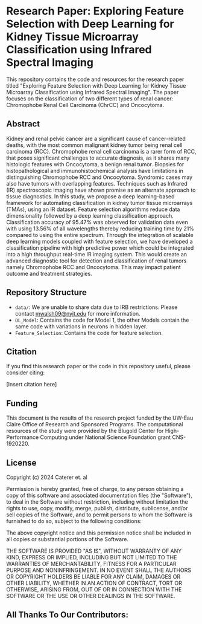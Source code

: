 # Research Paper: Exploring Feature Selection with Deep Learning for Kidney Tissue Microarray Classification using Infrared Spectral Imaging

This repository contains the code and resources for the research paper titled "Exploring Feature Selection with Deep Learning for Kidney Tissue Microarray Classification using Infrared Spectral Imaging". The paper focuses on the classification of two different types of renal cancer: Chromophobe Renal Cell Carcinoma (ChrCC) and Oncocytoma.

## Abstract

Kidney and renal pelvic cancer are a significant cause of cancer-related deaths, with the most common malignant kidney tumor being renal cell carcinoma (RCC). Chromophobe renal cell carcinoma is a rarer form of RCC, that poses significant challenges to accurate diagnosis, as it shares many histologic features with Oncocytoma, a benign renal tumor. Biopsies for histopathological and immunohistochemical analysis have limitations in distinguishing Chromophobe RCC and Oncocytoma. Syndromic cases may also have tumors with overlapping features. Techniques such as Infrared (IR) spectroscopic imaging have shown promise as an alternate approach to tissue diagnostics. In this study, we propose a deep learning-based framework for automating classification in kidney tumor tissue microarrays (TMAs), using an IR dataset. Feature selection algorithms reduce data dimensionality followed by a deep learning classification approach. Classification accuracy of 95.47% was observed for validation data even with using 13.56% of all wavelengths thereby reducing training time by 21% compared to using the entire spectrum. Through the integration of scalable deep learning models coupled with feature selection, we have developed a classification pipeline with high predictive power which could be integrated into a high throughput real-time IR imaging system. This would create an advanced diagnostic tool for detection and classification of renal tumors namely Chromophobe RCC and Oncocytoma. This may impact patient outcome and treatment strategies.

## Repository Structure

- `data/`: We are unable to share data due to IRB restrictions. Please contact [mwalsh09@nyit.edu](mailto:mwalsh09@nyit.edu) for more information.
- `DL_Model`: Contains the code for Model 1, the other Models contain the same code with variations in neurons in hidden layer.
- `Feature_Selection`: Contains the code for feature selection. 

## Citation

If you find this research paper or the code in this repository useful, please consider citing:

[Insert citation here]

## Funding

This document is the results of the research project funded by the UW-Eau Claire Office of Research and Sponsored Programs. The computational resources of the study were provided by the Blugold Center for High-Performance Computing under National Science Foundation grant CNS-1920220.

## License
Copyright (c) 2024 Caterer et. al

Permission is hereby granted, free of charge, to any person obtaining
a copy of this software and associated documentation files (the
"Software"), to deal in the Software without restriction, including
without limitation the rights to use, copy, modify, merge, publish,
distribute, sublicense, and/or sell copies of the Software, and to
permit persons to whom the Software is furnished to do so, subject to
the following conditions:

The above copyright notice and this permission notice shall be
included in all copies or substantial portions of the Software.

THE SOFTWARE IS PROVIDED "AS IS", WITHOUT WARRANTY OF ANY KIND,
EXPRESS OR IMPLIED, INCLUDING BUT NOT LIMITED TO THE WARRANTIES OF
MERCHANTABILITY, FITNESS FOR A PARTICULAR PURPOSE AND
NONINFRINGEMENT. IN NO EVENT SHALL THE AUTHORS OR COPYRIGHT HOLDERS BE
LIABLE FOR ANY CLAIM, DAMAGES OR OTHER LIABILITY, WHETHER IN AN ACTION
OF CONTRACT, TORT OR OTHERWISE, ARISING FROM, OUT OF OR IN CONNECTION
WITH THE SOFTWARE OR THE USE OR OTHER DEALINGS IN THE SOFTWARE.

## All Thanks To Our Contributors:
